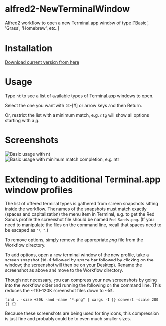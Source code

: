 alfred2-NewTerminalWindow
=========================

Alfred2 workflow to open a new Terminal.app window of type ['Basic', 'Grass', 'Homebrew', etc..]

# Installation

[Download current version from here](https://github.com/henryroe/alfred2-NewTerminalWindow/blob/master/New%20Terminal%20Window.alfredworkflow?raw=true)

# Usage

Type `nt` to see a list of available types of Terminal.app windows to open.  

Select the one you want with ⌘-[#] or arrow keys and then Return.

Or, restrict the list with a minimum match, e.g. `ntg` will show all options starting with a *g*.

# Screenshots

![Basic usage with `nt`](https://dl.dropboxusercontent.com/u/6753318/github/screenshots/alfred2-NewTerminalWorkflow-screenshot1.png)
![Basic usage with minimum match completion, e.g. `ntr`](https://dl.dropboxusercontent.com/u/6753318/github/screenshots/alfred2-NewTerminalWorkflow-screenshot2.png)


# Extending to additional Terminal.app window profiles

The list of offered terminal types is gathered from screen snapshots sitting inside the workflow.  The names of the snapshots must match exactly (spaces and capitalization) the menu item in Terminal, e.g. to get the Red Sands profile the screenshot file should be named `Red Sands.png`.  (If you need to manipulate the files on the command line, recall that spaces need to be escaped as `"\ "`.)

To remove options, simply remove the appropriate *png* file from the Workflow directory.

To add options, open a new terminal window of the new profile, take a screen snapshot (⌘-4 followed by space bar followed by clicking on the window; the screenshot will then be on your Desktop).  Rename the screenshot as above and move to the Workflow directory.

Though not necessary, you can compress your new screenshots by going into the workflow older and running the following on the command line.  This reduces the ~110-120K screenshot files down to ~5K.

    find . -size +30k -and -name "*.png" | xargs -I {} convert -scale 200 {} {}

Because these screenshots are being used for tiny icons, this compression is just fine and probably could be to even much smaller sizes.
